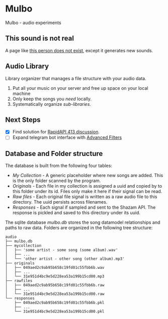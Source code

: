 # Mulbo
Mulbo - audio experiments

## This sound is not real
A page like [this person does not exist](https://thispersondoesnotexist.com), except it generates new sounds.

## Audio Library
Library organizer that manages a file structure with your audio data.
1. Put all your music on your server and free up space on your local machine
2. Only keep the songs you *need* locally.
3. Systematically organize _sub-libraries_.

## Next Steps
* [x] Find solution for [RapidAPI 413 discussion](https://rapidapi.com/apidojo/api/shazam/discussions?issueId=19362&issueTitle=payload-validation-and-how-to-deal-with-%22413-Request-Entity-Too-Large%22).
* [ ] Expand telegram bot interface with [Advanced Filters](https://github.com/python-telegram-bot/python-telegram-bot/wiki/Extensions-%E2%80%93-Advanced-Filters)

## Database and Folder structure
The database is built from the following four tables:
* *My Collection* - A generic placeholder where new songs are added. This is the only folder scanned by the program.
* *Originals* - Each file in my collection is assigned a uuid and copied by to this folder under its id. Files only make it here if their signal can be read.
* *Raw files* - Each original file signal is written as a raw audio file to this directory. The uuid persists across filenames.
* *Responses* - Each signal if sampled and sent to the Shazam API. The response is pickled and saved to this directory under its uuid.

The sqlite database *mulbo.db* stores the song datamodel relationships and paths to raw data. Folders are organized in the following tree structure:
```
audio
├── mulbo.db
├── mycollection
│   ├── 'some artist - some song (some album).wav'
│   ├── ...
│   └── 'other artist - other song (other album).mp3'
├── originals
│   ├── 049aed2c9ab95b658c19fd01c55fbb6b.wav
│   ├── ...
│   └── 31e951d4bc9e5d228ea53a199b15cd00.mp3
├── rawfiles
│   ├── 049aed2c9ab95b658c19fd01c55fbb6b.raw
│   ├── ...
│   └── 31e951d4bc9e5d228ea53a199b15cd00.raw
└── responses
    ├── 049aed2c9ab95b658c19fd01c55fbb6b.pkl
    ├── ...
    └── 31e951d4bc9e5d228ea53a199b15cd00.pkl
```
